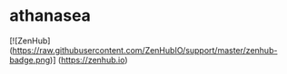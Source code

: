 # athanasea
[![ZenHub] (https://raw.githubusercontent.com/ZenHubIO/support/master/zenhub-badge.png)] (https://zenhub.io)

